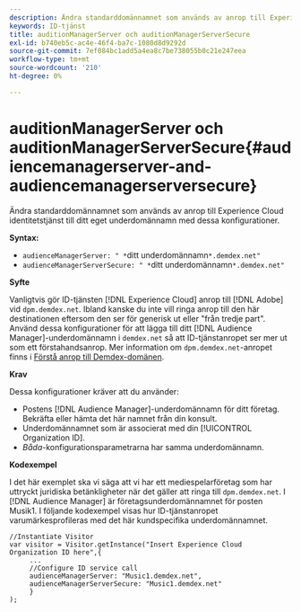 ```yaml
---
description: Ändra standarddomännamnet som används av anrop till Experience Cloud identitetstjänst till ditt eget underdomännamn med dessa konfigurationer.
keywords: ID-tjänst
title: auditionManagerServer och auditionManagerServerSecure
exl-id: b740eb5c-ac4e-46f4-ba7c-1080d8d9292d
source-git-commit: 7ef084bc1add5a4ea8c7be738055b0c21e247eea
workflow-type: tm+mt
source-wordcount: '210'
ht-degree: 0%

---
```


# auditionManagerServer och auditionManagerServerSecure{#audiencemanagerserver-and-audiencemanagerserversecure}

Ändra standarddomännamnet som används av anrop till Experience Cloud identitetstjänst till ditt eget underdomännamn med dessa konfigurationer.

**Syntax:**

* `audienceManagerServer: " *`ditt underdomännamn`*.demdex.net"`
* `audienceManagerServerSecure: " *`ditt underdomännamn`*.demdex.net"`

**Syfte**

Vanligtvis gör ID-tjänsten [!DNL Experience Cloud] anrop till [!DNL Adobe] vid `dpm.demdex.net`. Ibland kanske du inte vill ringa anrop till den här destinationen eftersom den ser för generisk ut eller &quot;från tredje part&quot;. Använd dessa konfigurationer för att lägga till ditt [!DNL Audience Manager]-underdomännamn i `demdex.net` så att ID-tjänstanropet ser mer ut som ett förstahandsanrop. Mer information om `dpm.demdex.net`-anropet finns i [Förstå anrop till Demdex-domänen](https://experienceleague.adobe.com/docs/audience-manager/user-guide/reference/demdex-calls.html?lang=sv-SE).

**Krav**

Dessa konfigurationer kräver att du använder:

* Postens [!DNL Audience Manager]-underdomännamn för ditt företag. Bekräfta eller hämta det här namnet från din konsult.
* Underdomännamnet som är associerat med din [!UICONTROL Organization ID].
* *Båda*-konfigurationsparametrarna har samma underdomännamn.

**Kodexempel**

I det här exemplet ska vi säga att vi har ett mediespelarföretag som har uttryckt juridiska betänkligheter när det gäller att ringa till `dpm.demdex.net`. I [!DNL Audience Manager] är företagsunderdomännamnet för posten Musik1. I följande kodexempel visas hur ID-tjänstanropet varumärkesprofileras med det här kundspecifika underdomännamnet.

```
//Instantiate Visitor 
var visitor = Visitor.getInstance("Insert Experience Cloud Organization ID here",{ 
     ... 
     //Configure ID service call 
     audienceManagerServer: "Music1.demdex.net", 
     audienceManagerServerSecure: "Music1.demdex.net" 
     } 
);
```
